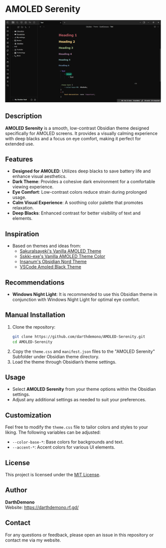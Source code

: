 # AMOLED Serenity

![AMOLED Serenity](AMOLED-Serenity.png)

## Description
**AMOLED Serenity** is a smooth, low-contrast Obsidian theme designed specifically for AMOLED screens. It provides a visually calming experience with deep blacks and a focus on eye comfort, making it perfect for extended use.

## Features
- **Designed for AMOLED**: Utilizes deep blacks to save battery life and enhance visual aesthetics.
- **Dark Theme**: Provides a cohesive dark environment for a comfortable viewing experience.
- **Eye Comfort**: Low-contrast colors reduce strain during prolonged usage.
- **Calm Visual Experience**: A soothing color palette that promotes relaxation.
- **Deep Blacks**: Enhanced contrast for better visibility of text and elements.

## Inspiration
- Based on themes and ideas from:
    - [SakuraIsayeki's Vanilla AMOLED Theme](https://github.com/SakuraIsayeki/vanilla-amoled-theme)
    - [Sskki-exe's Vanilla AMOLED Theme Color](https://github.com/Sskki-exe/vanilla-amoled-theme-color/)
    - [Insanum's Obsidian Nord Theme](https://github.com/insanum/obsidian_nord/)
    - [VSCode Amoled Black Theme](https://github.com/rendinjast/amoled-black)
## Recommendations
- **Windows Night Light**: It is recommended to use this Obsidian theme in conjunction with Windows Night Light for optimal eye comfort.

## Manual Installation
1. Clone the repository:
    ```bash
    git clone https://github.com/darthdemono/AMOLED-Serenity.git
    cd AMOLED-Serenity
    ```
1. Copy the `theme.css` and `manifest.json` files to the "AMOLED Serenity" Subfolder under Obsidian theme directory.
2. Load the theme through Obsidian’s theme settings.

## Usage
- Select **AMOLED Serenity** from your theme options within the Obsidian settings.
- Adjust any additional settings as needed to suit your preferences.

## Customization
Feel free to modify the `theme.css` file to tailor colors and styles to your liking. The following variables can be adjusted:
- `--color-base-*`: Base colors for backgrounds and text.
- `--accent-*`: Accent colors for various UI elements.

## License
This project is licensed under the [MIT License](LICENSE).

## Author
**DarthDemono**  
Website: https://darthdemono.rf.gd/

## Contact
For any questions or feedback, please open an issue in this repository or contact me via my website.
